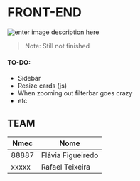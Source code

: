 # FRONT-END
![enter image description here](https://img.icons8.com/plasticine/2x/html.png)


> Note: Still not finished

#### TO-DO:
- Sidebar
- Resize cards (js)
- When zooming out filterbar goes crazy
- etc

	

## TEAM
|Nmec| Nome |
|--|--|
| 88887 | Flávia Figueiredo |
| xxxxx | Rafael Teixeira


